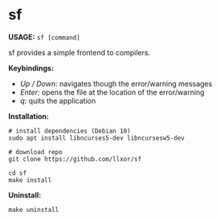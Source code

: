 # sf

**USAGE:** `sf [command]`

sf provides a simple frontend to compilers.

**Keybindings:**
- *Up / Down*: navigates though the error/warning messages
- *Enter:* opens the file at the location of the error/warning
- *q:* quits the application

**Installation:**
```
# install dependencies (Debian 10)
sudo apt install libncurses5-dev libncursesw5-dev

# download repo
git clone https://github.com/llxor/sf

cd sf
make install
```

**Uninstall:**
```
make uninstall
```
